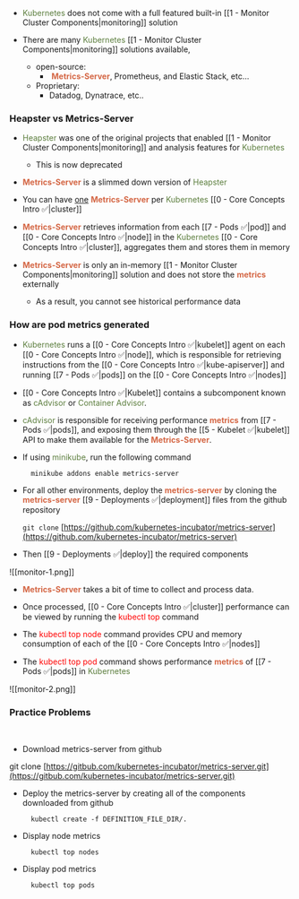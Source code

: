 - <span style="color:#5c7e3e">Kubernetes</span> does not come with a full featured built-in [[1 - Monitor Cluster Components|monitoring]] solution

- There are many <span style="color:#5c7e3e">Kubernetes</span> [[1 - Monitor Cluster Components|monitoring]] solutions available,
	- open-source:
		-  <b><span style="color:#d46644">Metrics-Server</span></b>, Prometheus, and Elastic Stack, etc...
	- Proprietary:
		- Datadog, Dynatrace, etc..

### Heapster vs Metrics-Server

- <span style="color:#5c7e3e">Heapster</span> was one of the original projects that enabled [[1 - Monitor Cluster Components|monitoring]] and analysis features for <span style="color:#5c7e3e">Kubernetes</span>
	- This is now deprecated

- <b><span style="color:#d46644">Metrics-Server</span></b> is a slimmed down version of <span style="color:#5c7e3e">Heapster</span>

- You can have <u>one</u> <b><span style="color:#d46644">Metrics-Server</span></b> per <span style="color:#5c7e3e">Kubernetes</span> [[0 - Core Concepts Intro ✅|cluster]]

- <b><span style="color:#d46644">Metrics-Server</span></b> retrieves information from each [[7 - Pods ✅|pod]] and [[0 - Core Concepts Intro ✅|node]] in the <span style="color:#5c7e3e">Kubernetes</span> [[0 - Core Concepts Intro ✅|cluster]], aggregates them and stores them in memory

- <b><span style="color:#d46644">Metrics-Server</span></b> is only an in-memory [[1 - Monitor Cluster Components|monitoring]] solution and does not store the <b><span style="color:#d46644">metrics</span></b> externally
	- As a result, you cannot see historical performance data

### How are pod metrics generated

- <span style="color:#5c7e3e">Kubernetes</span> runs a [[0 - Core Concepts Intro ✅|kubelet]] agent on each [[0 - Core Concepts Intro ✅|node]], which is responsible for retrieving instructions from the [[0 - Core Concepts Intro ✅|kube-apiserver]] and running [[7 - Pods ✅|pods]] on the [[0 - Core Concepts Intro ✅|nodes]]

- [[0 - Core Concepts Intro ✅|Kubelet]] contains a subcomponent known as <span style="color:#5c7e3e">cAdvisor</span> or <span style="color:#5c7e3e">Container Advisor</span>.

- <span style="color:#5c7e3e">cAdvisor</span> is responsible for receiving performance <b><span style="color:#d46644">metrics</span></b> from [[7 - Pods ✅|pods]], and exposing them through the [[5 - Kubelet ✅|kubelet]] API to make them available for the <b><span style="color:#d46644">Metrics-Server</span></b>.

- If using <span style="color:#5c7e3e">minikube</span>, run the following command

		minikube addons enable metrics-server

- For all other environments, deploy the <b><span style="color:#d46644">metrics-server</span></b> by cloning the <b><span style="color:#d46644">metrics-server</span></b> [[9 - Deployments ✅|deployment]] files from the github repository

	`git clone` [https://github.com/kubernetes-incubator/metrics-server](https://github.com/kubernetes-incubator/metrics-server)

- Then [[9 - Deployments ✅|deploy]] the required components

![[monitor-1.png]]

- <b><span style="color:#d46644">Metrics-Server</span></b> takes a bit of time to collect and process data.

- Once processed, [[0 - Core Concepts Intro ✅|cluster]] performance can be viewed by running the <span style="color:red">kubectl top</span> command

- The <span style="color:red">kubectl top node</span> command provides CPU and memory consumption of each of the [[0 - Core Concepts Intro ✅|nodes]]

- The <span style="color:red">kubectl top pod</span> command shows performance <b><span style="color:#d46644">metrics</span></b> of [[7 - Pods ✅|pods]] in <span style="color:#5c7e3e">Kubernetes</span>

![[monitor-2.png]]

### Practice Problems  
 

- Download metrics-server from github

git clone [https://gitbub.com/kubernetes-incubator/metrics-server.git](https://gitbub.com/kubernetes-incubator/metrics-server.git)

- Deploy the metrics-server by creating all of the components downloaded from github

		kubectl create -f DEFINITION_FILE_DIR/.

- Display node metrics

		kubectl top nodes

- Display pod metrics

		kubectl top pods